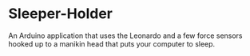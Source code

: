 # Sleeper-Holder
An Arduino application that uses the Leonardo and a few force sensors hooked up to a manikin head that puts your computer to sleep. 
